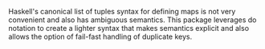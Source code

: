Haskell's canonical list of tuples syntax for defining maps is not very
convenient and also has ambiguous semantics.  This package leverages do
notation to create a lighter syntax that makes semantics explicit and also
allows the option of fail-fast handling of duplicate keys.
